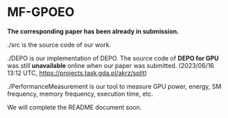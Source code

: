 # MF-GPOEO

**The corresponding paper has been already in submission.**

./src is the source code of our work.

./DEPO is our implementation of DEPO. The source code of **DEPO for GPU** was still **unavailable** online when our paper was submitted. (2023/06/16 13:12 UTC, https://projects.task.gda.pl/akrz/split)

./PerformanceMeasurement is our tool to measure GPU power, energy, SM frequency, memory frequency, execution time, etc.

We will complete the README document soon.
